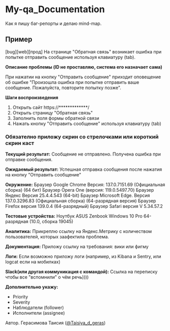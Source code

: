 # My-qa_Documentation
Как я пишу баг-репорты и делаю mind-map.

<h2><b>Пример</b></h2>

[bug][web][прод] На странице "Обратная связь" возникает ошибка  при попытке отправить сообщение используя клавиатуру (tab).

<b>Описание проблемы (ID не проставляю, система его назначает сама)</b>

При нажатии на кнопку "Отправить сообщение" приходит оповещение об ошибке "Произошла ошибка при попытке отправить ваше сообщение. Пожалуйста, повторите попытку позже".

<b>Шаги воспроизведения</b>
1. Открыть сайт   https://*************/
2. Открыть страницу "Обратная связь"
3. Заполнить поля формы обратной связи
4. Нажать кнопку "Отправить сообщение" используя клавиатуру (tab)

<h3><b>Обязателно приложу скрин со стрелочками или короткий скрин каст</b></h3>

<b>Текущий результат:</b>
Сообщение не отправлено. Получена ошибка при отправке сообщения.

<b>Ожидаемый результат:</b>
Успешная отправка сообщения после нажатия на кнопку "Отправить сообщение"

<b>Окружение:</b>
Браузер Google Chrome Версия: 137.0.7151.69 (Официальная сборка) (64 бит)
Браузер Opera One (версия: 119.0.5497.70)
Браузер Яндекс Версия 25.4.4.543 (64-bit)
Браузер Microsoft Edge. Версия 137.0.3296.83 (Официальная сборка) (64-разрядная версия)
Браузер Firefox версия 139.0.4 (64-разрядный)
Браузер Safari версия V 5.34.57.2

<b>Тестовые устройства:</b>
Ноутбук ASUS Zenbook Windows 10 Pro 64-разрядная (10.0, сборка 19045)

<b>Аналитика:</b>
Прикреплю ссылку на Яндекс.Метрику с количеством пользователей, которых заафектила проблема.

<b>Документация:</b>
Приложу ссылку на требования: вики или фигму

<b>Логи:</b>
Если возможно приложу логи (например, из Kibana и Sentry, или logcat если на мобилках)

<b>Slack(или другая коммуникация с командой):</b>
Cсылка на переписку чтобы все "вспомнили" о чём речь))))

<b>Дополнительно укажу:</b>
- Priority
- Severity
- Наблюдатели (follower)
- Исполнители (assignee)

 Автор. Герасимова Таисия ([@Taisiya_d_geras](https://t.me/Taisiya_d_geras))
